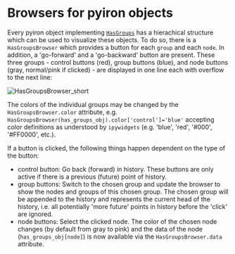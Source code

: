 # Browsers for pyiron objects

Every pyiron object implementing [`HasGroups`](https://github.com/pyiron/pyiron_base/blob/master/specs/has_groups.md) has a hierachical structure which can be used to 
visualize these objects. To do so, there is a `HasGroupsBrowser` which provides a button for each `group` and each `node`. 
In addition, a 'go-forward' and a 'go-backward' button are present. These three groups - control buttons (red), group buttons (blue), and node buttons (gray, normal/pink if clicked) - 
are displayed in one line each with overflow to the next line:

![HasGroupsBrowser_short](https://user-images.githubusercontent.com/70580458/142241674-f45a77ed-510b-4dd1-a15f-8cb524faf800.png)

The colors of the individual groups may be changed by the `HasGroupsBrowser.color` attribute, e.g. `HasGroupsBrowser(has_groups_obj).color['control']='blue'` 
accepting color definitions as understood by `ipywidgets` (e.g. 'blue', 'red', '#000', '#FF0000', etc.).

If a button is clicked, the following things happen dependent on the type of the button:
- control button: Go back (forward) in history. These buttons are only active if there is a previous (future) point of history.
- group buttons: Switch to the chosen group and update the browser to show the nodes and groups of this chosen group. 
The chosen group will be appended to the history and represents the current head of the history, i.e. all potentially 'more future' points in history before the 'click' are ignored.
- node buttons: Select the clicked node. The color of the chosen node changes (by default from gray to pink) and the data of the node (`has_groups_obj[node]`) is now
available via the `HasGroupsBrowser.data` attribute.
